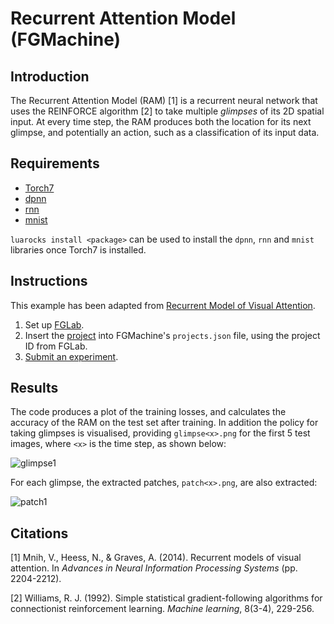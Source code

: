 # Recurrent Attention Model (FGMachine)

## Introduction

The Recurrent Attention Model (RAM) [1] is a recurrent neural network that uses the REINFORCE algorithm [2] to take multiple *glimpses* of its 2D spatial input. At every time step, the RAM produces both the location for its next glimpse, and potentially an action, such as a classification of its input data.

## Requirements

- [Torch7](http://torch.ch/)
- [dpnn](https://github.com/nicholas-leonard/dpnn)
- [rnn](https://github.com/Element-Research/rnn)
- [mnist](https://github.com/andresy/mnist)

`luarocks install <package>` can be used to install the `dpnn`, `rnn` and `mnist` libraries once Torch7 is installed.

## Instructions

This example has been adapted from [Recurrent Model of Visual Attention](http://torch.ch/blog/2015/09/21/rmva.html). 

1. Set up [FGLab](https://github.com/Kaixhin/FGLab/blob/master/examples/Recurrent-Attention-Model).
1. Insert the [project](https://github.com/Kaixhin/FGMachine/blob/master/examples/Recurrent-Attention-Model/project.json) into FGMachine's `projects.json` file, using the project ID from FGLab.
1. [Submit an experiment](https://github.com/Kaixhin/FGLab/blob/master/examples/Recurrent-Attention-Model).

## Results

The code produces a plot of the training losses, and calculates the accuracy of the RAM on the test set after training. In addition the policy for taking glimpses is visualised, providing `glimpse<x>.png` for the first 5 test images, where `<x>` is the time step, as shown below:

![glimpse1](https://raw.githubusercontent.com/Kaixhin/FGMachine/master/examples/Recurrent-Attention-Model/glimpse1.png)

For each glimpse, the extracted patches, `patch<x>.png`, are also extracted:

![patch1](https://raw.githubusercontent.com/Kaixhin/FGMachine/master/examples/Recurrent-Attention-Model/patch1.png)

## Citations

[1] Mnih, V., Heess, N., & Graves, A. (2014). Recurrent models of visual attention. In *Advances in Neural Information Processing Systems* (pp. 2204-2212).

[2] Williams, R. J. (1992). Simple statistical gradient-following algorithms for connectionist reinforcement learning. *Machine learning*, 8(3-4), 229-256.
